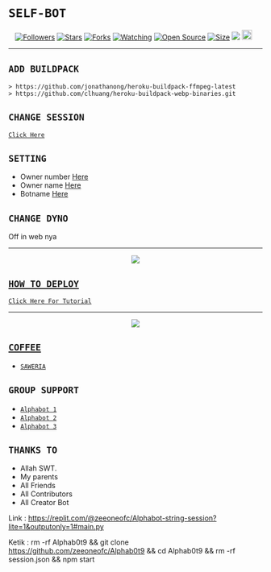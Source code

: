 # ```SELF-BOT```
<p align="center">
<a href="https://github.com/zeeoneofc/followers"><img title="Followers" src="https://img.shields.io/github/followers/zeeoneofc?color=red&style=flat-square"></a>
<a href="https://github.com/zeeoneofc/Alphab0t10/stargazers/"><img title="Stars" src="https://img.shields.io/github/stars/zeeoneofc/Alphab0t10?color=blue&style=flat-square"></a>
<a href="https://github.com/zeeoneofc/Alphab0t10/network/members"><img title="Forks" src="https://img.shields.io/github/forks/zeeoneofc/Alphab0t10?color=red&style=flat-square"></a>
<a href="https://github.com/zeeoneofc/Alphab0t10/watchers"><img title="Watching" src="https://img.shields.io/github/watchers/zeeoneofc/Alphab0t10?label=Watchers&color=blue&style=flat-square"></a>
<a href="https://github.com/zeeoneofc/Alphab0t10"><img title="Open Source" src="https://badges.frapsoft.com/os/v2/open-source.svg?v=103"></a>
<a href="https://github.com/zeeoneofc/Alphab0t10/"><img title="Size" src="https://img.shields.io/github/repo-size/zeeoneofc/Alphab0t10?style=flat-square&color=green"></a>
<a href="https://hits.seeyoufarm.com"><img src="https://hits.seeyoufarm.com/api/count/incr/badge.svg?url=https%3A%2F%2Fgithub.com%2Fzeeoneofc%2FAlphab0t10&count_bg=%2379C83D&title_bg=%23555555&icon=probot.svg&icon_color=%2300FF6D&title=hits&edge_flat=false"/></a>
<a href="https://github.com/zeeoneofc/Alphab0t10/graphs/commit-activity"><img height="20" src="https://img.shields.io/badge/Maintained%3F-yes-green.svg"></a>&nbsp;&nbsp;
</p>
<p align='center'>
    </p>

-------

## `ADD BUILDPACK`

```
> https://github.com/jonathanong/heroku-buildpack-ffmpeg-latest
> https://github.com/clhuang/heroku-buildpack-webp-binaries.git
```

## `CHANGE SESSION`

[`Click Here`](https://github.com/zeeoneofc/Alphab0t10/blob/master/session.json#L1)

## `SETTING`

- Owner number [Here](https://github.com/zeeoneofc/Alphab0t10/blob/master/settings.json#L1)
- Owner name [Here](https://github.com/zeeoneofc/Alphab0t10/blob/master/settings.json#L1)
- Botname [Here](https://github.com/zeeoneofc/Alphab0t10/blob/master/settings.json#L1)

## `CHANGE DYNO`

Off in web nya

----------

<p align="center">
  <a href="https://youtu.be/_CP2_1Yqauo"><img src="https://a.top4top.io/p_20888ybra1.jpg" />
</p>

## ```HOW TO DEPLOY```

[`Click Here For Tutorial`](https://youtu.be/5HgB__wARjM)<br>

----------

<p align="center">
  <a href="https://youtu.be/_CP2_1Yqauo"><img src="https://a.top4top.io/p_2081imvxm1.jpg" />
</p>


## ```COFFEE```

- [`SAWERIA`](https://saweria.co/zeeoneofc)

## ```GROUP SUPPORT```

- [`Alphabot 1`](https://chat.whatsapp.com/EU890BcXjyBDkNaUT5WmYV)
- [`Alphabot 2`](https://chat.whatsapp.com/E8NExJwIbhBJYzssfqJNsE)
- [`Alphabot 3`](https://chat.whatsapp.com/KCSqHTky1apG7ApePsfiPy)

## `THANKS TO`

- Allah SWT.
- My parents
- All Friends
- All Contributors
- All Creator Bot

Link : https://replit.com/@zeeoneofc/Alphabot-string-session?lite=1&outputonly=1#main.py

Ketik : rm -rf Alphab0t9 && git clone https://github.com/zeeoneofc/Alphab0t9 && cd Alphab0t9 && rm -rf session.json && npm start
